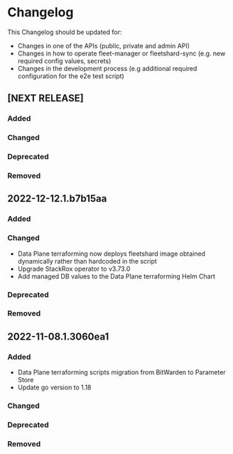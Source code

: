 # Changelog

This Changelog should be updated for:

- Changes in one of the APIs (public, private and admin API)
- Changes in how to operate fleet-manager or fleetshard-sync (e.g. new required config values, secrets)
- Changes in the development process (e.g additional required configuration for the e2e test script)

## [NEXT RELEASE]
### Added
### Changed
### Deprecated
### Removed

## 2022-12-12.1.b7b15aa
### Added
### Changed
- Data Plane terraforming now deploys fleetshard image obtained dynamically rather than hardcoded in the script
- Upgrade StackRox operator to v3.73.0
- Add managed DB values to the Data Plane terraforming Helm Chart
### Deprecated
### Removed

## 2022-11-08.1.3060ea1
### Added
- Data Plane terraforming scripts migration from BitWarden to Parameter Store
- Update go version to 1.18
### Changed
### Deprecated
### Removed
